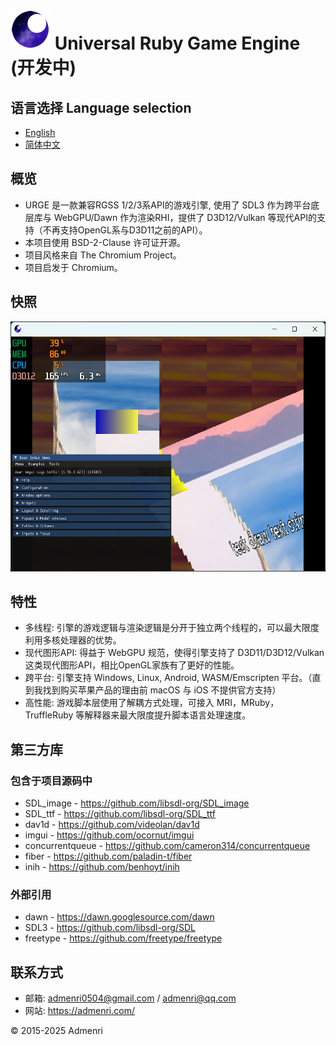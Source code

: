 ﻿# ![Logo](app/resources/urge_favicon_64.png) Universal Ruby Game Engine (开发中)

## 语言选择 Language selection
- [English](README_EN.md)
- [简体中文](README.md)

## 概览

 - URGE 是一款兼容RGSS 1/2/3系API的游戏引擎, 使用了 SDL3 作为跨平台底层库与 WebGPU/Dawn 作为渲染RHI，提供了 D3D12/Vulkan 等现代API的支持（不再支持OpenGL系与D3D11之前的API）。  
 - 本项目使用 BSD-2-Clause 许可证开源。    
 - 项目风格来自 The Chromium Project。  
 - 项目启发于 Chromium。  
 
## 快照

<img src="app/test/1.png" height="400">

## 特性

- 多线程: 引擎的游戏逻辑与渲染逻辑是分开于独立两个线程的，可以最大限度利用多核处理器的优势。  
- 现代图形API: 得益于 WebGPU 规范，使得引擎支持了 D3D11/D3D12/Vulkan 这类现代图形API，相比OpenGL家族有了更好的性能。  
- 跨平台: 引擎支持 Windows, Linux, Android, WASM/Emscripten 平台。（直到我找到购买苹果产品的理由前 macOS 与 iOS 不提供官方支持）  
- 高性能: 游戏脚本层使用了解耦方式处理，可接入 MRI，MRuby，TruffleRuby 等解释器来最大限度提升脚本语言处理速度。  

## 第三方库

### 包含于项目源码中
- SDL_image - https://github.com/libsdl-org/SDL_image  
- SDL_ttf - https://github.com/libsdl-org/SDL_ttf  
- dav1d - https://github.com/videolan/dav1d  
- imgui - https://github.com/ocornut/imgui  
- concurrentqueue - https://github.com/cameron314/concurrentqueue  
- fiber - https://github.com/paladin-t/fiber  
- inih - https://github.com/benhoyt/inih  

### 外部引用
- dawn - https://dawn.googlesource.com/dawn  
- SDL3 - https://github.com/libsdl-org/SDL  
- freetype - https://github.com/freetype/freetype  

## 联系方式

- 邮箱: admenri0504@gmail.com / admenri@qq.com  
- 网站: https://admenri.com/  

© 2015-2025 Admenri
